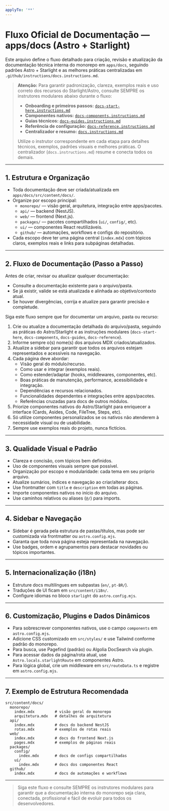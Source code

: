 ```yaml
---
applyTo: '**'
---
```


# Fluxo Oficial de Documentação — apps/docs (Astro + Starlight)

Este arquivo define o fluxo detalhado para criação, revisão e atualização da documentação técnica interna do monorepo em `apps/docs`, seguindo padrões Astro + Starlight e as melhores práticas centralizadas em `.github/instructions/docs.instructions.md`.

> **Atenção:** Para garantir padronização, clareza, exemplos reais e uso correto dos recursos do Starlight/Astro, consulte SEMPRE os instrutores modulares abaixo durante o fluxo:
>
> - **Onboarding e primeiros passos:** [`docs-start-here.instructions.md`](docs-start-here.instructions.md)
> - **Componentes nativos:** [`docs-components.instructions.md`](docs-components.instructions.md)
> - **Guias técnicos:** [`docs-guides.instructions.md`](docs-guides.instructions.md)
> - **Referência de configuração:** [`docs-reference.instructions.md`](docs-reference.instructions.md)
> - **Centralizador e resumo:** [`docs.instructions.md`](docs.instructions.md)
>
> Utilize o instrutor correspondente em cada etapa para detalhes técnicos, exemplos, padrões visuais e melhores práticas. O centralizador (`docs.instructions.md`) resume e conecta todos os demais.

---

## 1. Estrutura e Organização

- Toda documentação deve ser criada/atualizada em `apps/docs/src/content/docs/`.
- Organize por escopo principal:
  - `monorepo/` — visão geral, arquitetura, integração entre apps/pacotes.
  - `api/` — backend (NestJS).
  - `web/` — frontend (Next.js).
  - `packages/` — pacotes compartilhados (`ui/`, `config/`, etc).
  - `ui/` — componentes React reutilizáveis.
  - `github/` — automações, workflows e configs do repositório.
- Cada escopo deve ter uma página central (`index.mdx`) com tópicos claros, exemplos reais e links para subpáginas detalhadas.

---

## 2. Fluxo de Documentação (Passo a Passo)

Antes de criar, revisar ou atualizar qualquer documentação:

- Consulte a documentação existente para o arquivo/pasta.
- Se já existir, valide se está atualizada e alinhada ao objetivo/contexto atual.
- Se houver divergências, corrija e atualize para garantir precisão e completude.

Siga este fluxo sempre que for documentar um arquivo, pasta ou recurso:

1. Crie ou atualize a documentação detalhada do arquivo/pasta, seguindo as práticas do Astro/Starlight e as instruções modulares (`docs-start-here`, `docs-components`, `docs-guides`, `docs-reference`).
2. Informe sempre o(s) nome(s) dos arquivos MDX criados/atualizados.
3. Atualize a sidebar para garantir que todos os arquivos estejam representados e acessíveis na navegação.
4. Cada página deve abordar:
   - Visão geral do módulo/recurso.
   - Como usar e integrar (exemplos reais).
   - Como estender/adaptar (hooks, middlewares, componentes, etc).
   - Boas práticas de manutenção, performance, acessibilidade e integração.
   - Dependências e recursos relacionados.
   - Funcionalidades dependentes e integrações entre apps/pacotes.
   - Referências cruzadas para docs de outros módulos.
5. Priorize componentes nativos do Astro/Starlight para enriquecer a interface (Cards, Asides, Code, FileTree, Steps, etc).
6. Só utilize componentes personalizados se os nativos não atenderem à necessidade visual ou de usabilidade.
7. Sempre use exemplos reais do projeto, nunca fictícios.

---

## 3. Qualidade Visual e Padrão

- Clareza e concisão, com tópicos bem definidos.
- Uso de componentes visuais sempre que possível.
- Organização por escopo e modularidade: cada tema em seu próprio arquivo.
- Atualize sumários, índices e navegação ao criar/alterar docs.
- Use frontmatter com `title` e `description` em todas as páginas.
- Importe componentes nativos no início do arquivo.
- Use caminhos relativos ou aliases (`@/`) para imports.

---

## 4. Sidebar e Navegação

- Sidebar é gerada pela estrutura de pastas/títulos, mas pode ser customizada via frontmatter ou `astro.config.mjs`.
- Garanta que toda nova página esteja representada na navegação.
- Use badges, ordem e agrupamentos para destacar novidades ou tópicos importantes.

---

## 5. Internacionalização (i18n)

- Estruture docs multilíngues em subpastas (`en/`, `pt-BR/`).
- Traduções de UI ficam em `src/content/i18n/`.
- Configure idiomas no bloco `starlight` do `astro.config.mjs`.

---

## 6. Customização, Plugins e Dados Dinâmicos

- Para sobrescrever componentes nativos, use o campo `components` em `astro.config.mjs`.
- Adicione CSS customizado em `src/styles/` e use Tailwind conforme padrão do monorepo.
- Para busca, use Pagefind (padrão) ou Algolia DocSearch via plugin.
- Para acessar dados da página/rota atual, use `Astro.locals.starlightRoute` em componentes Astro.
- Para lógica global, crie um middleware em `src/routeData.ts` e registre em `astro.config.mjs`.

---

## 7. Exemplo de Estrutura Recomendada

```
src/content/docs/
  monorepo/
    index.mdx         # visão geral do monorepo
    arquitetura.mdx   # detalhes de arquitetura
  api/
    index.mdx         # docs do backend NestJS
    rotas.mdx         # exemplos de rotas reais
  web/
    index.mdx         # docs do frontend Next.js
    pages.mdx         # exemplos de páginas reais
  packages/
    config/
      index.mdx       # docs de configs compartilhadas
    ui/
      index.mdx       # docs dos componentes React
  github/
    index.mdx         # docs de automações e workflows
```

---

> Siga este fluxo e consulte SEMPRE os instrutores modulares para garantir que a documentação interna do monorepo seja clara, conectada, profissional e fácil de evoluir para todos os desenvolvedores.
